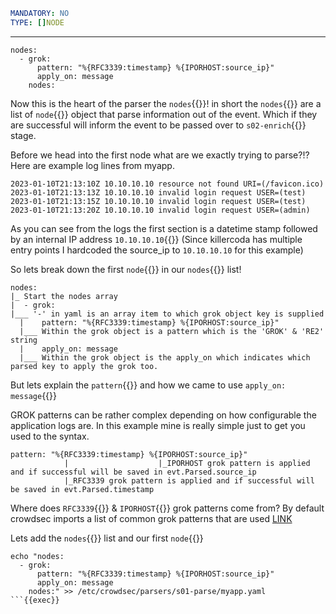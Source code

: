 ```yaml
MANDATORY: NO
TYPE: []NODE
```
---
```yaml{1,5}
nodes:
  - grok:
      pattern: "%{RFC3339:timestamp} %{IPORHOST:source_ip}"
      apply_on: message
    nodes:
```

Now this is the heart of the parser the `nodes`{{}}! in short the `nodes`{{}} are a list of `node`{{}} object that parse information out of the event. Which if they are successful will inform the event to be passed over to `s02-enrich`{{}} stage.

Before we head into the first node what are we exactly trying to parse?!? Here are example log lines from myapp.

```
2023-01-10T21:13:10Z 10.10.10.10 resource not found URI=(/favicon.ico)
2023-01-10T21:13:13Z 10.10.10.10 invalid login request USER=(test)
2023-01-10T21:13:15Z 10.10.10.10 invalid login request USER=(test)
2023-01-10T21:13:20Z 10.10.10.10 invalid login request USER=(admin)
```

As you can see from the logs the first section is a datetime stamp followed by an internal IP address `10.10.10.10`{{}} (Since killercoda has multiple entry points I hardcoded the source_ip to `10.10.10.10` for this example)


So lets break down the first `node`{{}} in our `nodes`{{}} list!

```
nodes:
|_ Start the nodes array
|  - grok:
|___ '-' in yaml is an array item to which grok object key is supplied
  |    pattern: "%{RFC3339:timestamp} %{IPORHOST:source_ip}"
  |___ Within the grok object is a pattern which is the 'GROK' & 'RE2' string
  |    apply_on: message
  |___ Within the grok object is the apply_on which indicates which parsed key to apply the grok too.
```

But lets explain the `pattern`{{}} and how we came to use `apply_on: message`{{}}

GROK patterns can be rather complex depending on how configurable the application logs are. In this example mine is really simple just to get you used to the syntax.

```
pattern: "%{RFC3339:timestamp} %{IPORHOST:source_ip}"
            |                    |_IPORHOST grok pattern is applied and if successful will be saved in evt.Parsed.source_ip
            |_RFC3339 grok pattern is applied and if successful will be saved in evt.Parsed.timestamp

```

Where does `RFC3339`{{}} & `IPORHOST`{{}} grok patterns come from? By default crowdsec imports a list of common grok patterns that are used [LINK](https://docs.crowdsec.net/docs/next/parsers/patterns)



Lets add the `nodes`{{}} list and our first `node`{{}}
```
echo "nodes:
  - grok:
      pattern: "%{RFC3339:timestamp} %{IPORHOST:source_ip}"
      apply_on: message
    nodes:" >> /etc/crowdsec/parsers/s01-parse/myapp.yaml
```{{exec}}